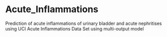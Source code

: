 # Acute_Inflammations
Prediction of acute inflammations of urinary bladder and acute nephritises using UCI  Acute Inflammations Data Set using multi-output model
